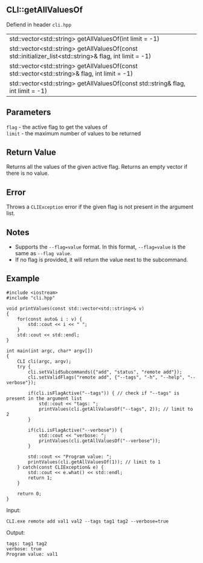## CLI::getAllValuesOf
Defiend in header `cli.hpp`

| |
| --- |
| std::vector\<std::string> getAllValuesOf(int limit = -1) |
| std::vector\<std::string> getAllValuesOf(const std::initializer_list\<std::string>& flag, int limit = -1) |
| std::vector\<std::string> getAllValuesOf(const std::vector\<std::string>& flag, int limit = -1) |
| std::vector\<std::string> getAllValuesOf(const std::string& flag, int limit = -1) |

## Parameters
`flag` - the active flag to get the values of \
`limit` - the maximum number of values to be returned

## Return Value
Returns all the values of the given active flag. Returns an empty vector if there is no value.

## Error
Throws a `CLIException` error if the given flag is not present in the argument list.

## Notes
- Supports the `--flag=value` format. In this format, `--flag=value` is the same as `--flag value`.
- If no flag is provided, it will return the value next to the subcommand.

## Example
```
#include <iostream>
#include "cli.hpp"

void printValues(const std::vector<std::string>& v)
{
    for(const auto& i : v) {
        std::cout << i << " ";
    }
    std::cout << std::endl;
}

int main(int argc, char* argv[])
{
    CLI cli(argc, argv);
    try {
        cli.setValidSubcommands({"add", "status", "remote add"});
        cli.setValidFlags("remote add", {"--tags", "-h", "--help", "--verbose"});

        if(cli.isFlagActive("--tags")) { // check if "--tags" is present in the argument list
            std::cout << "tags: "; 
            printValues(cli.getAllValuesOf("--tags", 2)); // limit to 2
        }

        if(cli.isFlagActive("--verbose")) {
            std::cout << "verbose: ";
            printValues(cli.getAllValuesOf("--verbose"));
        }

        std::cout << "Program value: ";
        printValues(cli.getAllValuesOf(1)); // limit to 1
    } catch(const CLIException& e) {
        std::cout << e.what() << std::endl;
        return 1;
    }

    return 0;
}
```

Input:
```
CLI.exe remote add val1 val2 --tags tag1 tag2 --verbose=true
```

Output:
```
tags: tag1 tag2 
verbose: true
Program value: val1
```